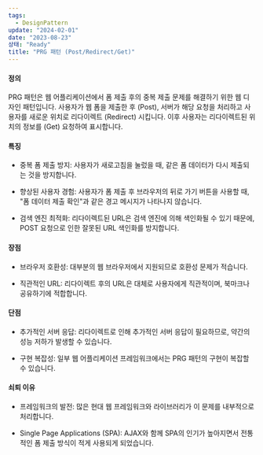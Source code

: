 ```yaml
---
tags:
  - DesignPattern
update: "2024-02-01"
date: "2023-08-23"
상태: "Ready"
title: "PRG 패턴 (Post/Redirect/Get)"
---
```

#### 정의

PRG 패턴은 웹 어플리케이션에서 폼 제출 후의 중복 제출 문제를 해결하기 위한 웹 디자인 패턴입니다. 사용자가 웹 폼을 제출한 후 (Post), 서버가 해당 요청을 처리하고 사용자를 새로운 위치로 리다이렉트 (Redirect) 시킵니다. 이후 사용자는 리다이렉트된 위치의 정보를 (Get) 요청하여 표시합니다.

#### 특징

- 중복 폼 제출 방지: 사용자가 새로고침을 눌렀을 때, 같은 폼 데이터가 다시 제출되는 것을 방지합니다.

- 향상된 사용자 경험: 사용자가 폼 제출 후 브라우저의 뒤로 가기 버튼을 사용할 때, "폼 데이터 제출 확인"과 같은 경고 메시지가 나타나지 않습니다.

- 검색 엔진 최적화: 리다이렉트된 URL은 검색 엔진에 의해 색인화될 수 있기 때문에, POST 요청으로 인한 잘못된 URL 색인화를 방지합니다.

#### 장점

- 브라우저 호환성: 대부분의 웹 브라우저에서 지원되므로 호환성 문제가 적습니다.

- 직관적인 URL: 리다이렉트 후의 URL은 대체로 사용자에게 직관적이며, 북마크나 공유하기에 적합합니다.

#### 단점

- 추가적인 서버 응답: 리다이렉트로 인해 추가적인 서버 응답이 필요하므로, 약간의 성능 저하가 발생할 수 있습니다.

- 구현 복잡성: 일부 웹 어플리케이션 프레임워크에서는 PRG 패턴의 구현이 복잡할 수 있습니다.

#### 쇠퇴 이유

- 프레임워크의 발전: 많은 현대 웹 프레임워크와 라이브러리가 이 문제를 내부적으로 처리합니다.

- Single Page Applications (SPA): AJAX와 함께 SPA의 인기가 높아지면서 전통적인 폼 제출 방식이 적게 사용되게 되었습니다.



